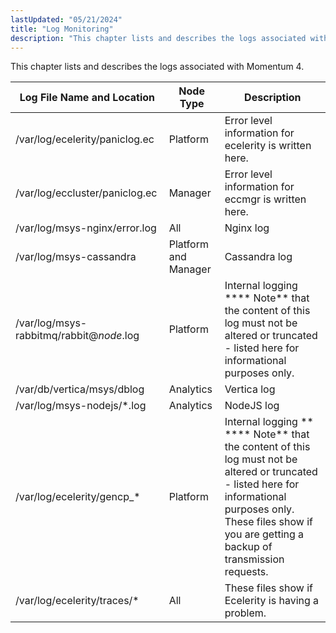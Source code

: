 ```yaml
---
lastUpdated: "05/21/2024"
title: "Log Monitoring"
description: "This chapter lists and describes the logs associated with Momentum 4"
---
```


This chapter lists and describes the logs associated with Momentum 4.

<a name="idp2676240"></a> 


| Log File Name and Location | Node Type | Description |
| --- | --- | --- |
| /var/log/ecelerity/paniclog.ec | Platform | Error level information for ecelerity is written here. |
| /var/log/eccluster/paniclog.ec | Manager | Error level information for eccmgr is written here. |
| /var/log/msys-nginx/error.log | All | Nginx log |
| /var/log/msys-cassandra | Platform and Manager | Cassandra log |
| /var/log/msys-rabbitmq/rabbit@*node*.log | Platform | Internal logging **** Note**      that the content of this log must not be altered or truncated - listed here for informational purposes only. |
| /var/db/vertica/msys/dblog | Analytics | Vertica log |
| /var/log/msys-nodejs/*.log | Analytics | NodeJS log |
| /var/log/ecelerity/gencp_* | Platform | Internal logging ** **** Note**      that the content of this log must not be altered or truncated - listed here for informational purposes only. These files show if you are getting a backup of transmission requests. |
| /var/log/ecelerity/traces/* | All | These files show if Ecelerity is having a problem. |

